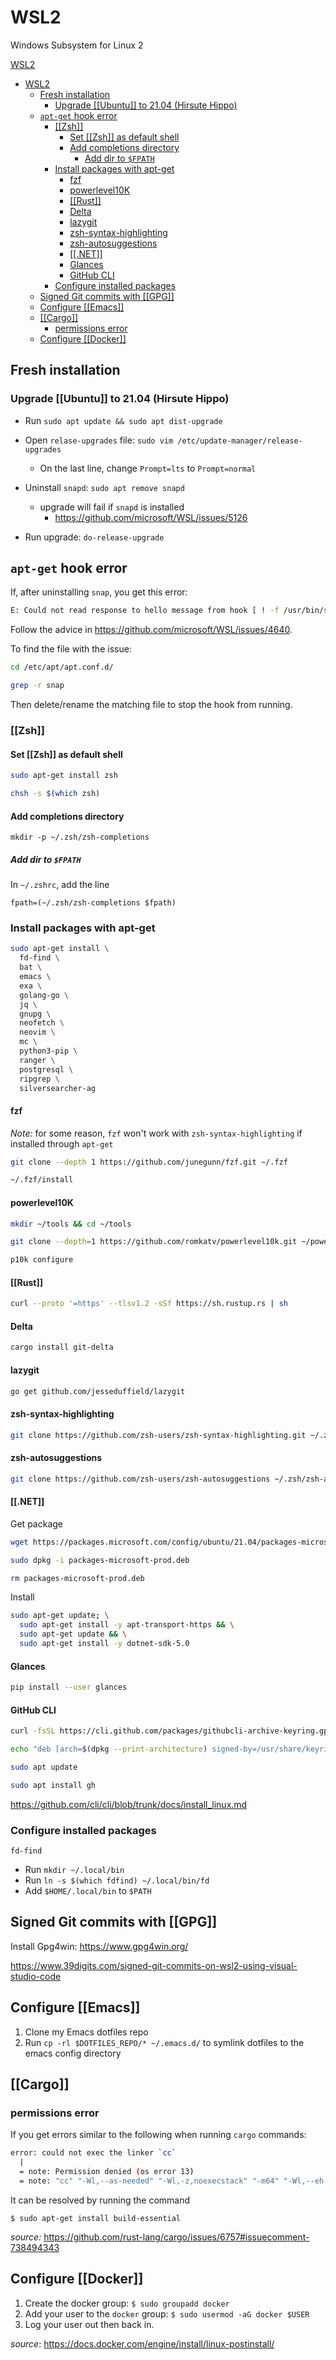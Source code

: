 # WSL2

Windows Subsystem for Linux 2

[WSL2](#wsl2)

- [WSL2](#wsl2)
  - [Fresh installation](#fresh-installation)
    - [Upgrade [[Ubuntu]] to 21.04 (Hirsute Hippo)](#upgrade-ubuntu-to-2104-hirsute-hippo)
  - [`apt-get` hook error](#apt-get-hook-error)
    - [[[Zsh]]](#zsh)
      - [Set [[Zsh]] as default shell](#set-zsh-as-default-shell)
      - [Add completions directory](#add-completions-directory)
        - [Add dir to `$FPATH`](#add-dir-to-fpath)
    - [Install packages with apt-get](#install-packages-with-apt-get)
      - [fzf](#fzf)
      - [powerlevel10K](#powerlevel10k)
      - [[[Rust]]](#rust)
      - [Delta](#delta)
      - [lazygit](#lazygit)
      - [zsh-syntax-highlighting](#zsh-syntax-highlighting)
      - [zsh-autosuggestions](#zsh-autosuggestions)
      - [[[.NET]]](#net)
      - [Glances](#glances)
      - [GitHub CLI](#github-cli)
    - [Configure installed packages](#configure-installed-packages)
  - [Signed Git commits with [[GPG]]](#signed-git-commits-with-gpg)
  - [Configure [[Emacs]]](#configure-emacs)
  - [[[Cargo]]](#cargo)
    - [permissions error](#permissions-error)
  - [Configure [[Docker]]](#configure-docker)

## Fresh installation

### Upgrade [[Ubuntu]] to 21.04 (Hirsute Hippo)

- Run `sudo apt update && sudo apt dist-upgrade`

- Open `relase-upgrades` file: `sudo vim /etc/update-manager/release-upgrades`
  - On the last line, change `Prompt=lts` to `Prompt=normal`
- Uninstall `snapd`: `sudo apt remove snapd`
  - upgrade will fail if `snapd` is installed
    - <https://github.com/microsoft/WSL/issues/5126>
- Run upgrade: `do-release-upgrade`

## `apt-get` hook error

If, after uninstalling `snap`, you get this error:

```bash
E: Could not read response to hello message from hook [ ! -f /usr/bin/snap ] || /usr/bin/snap advise-snap --from-apt 2>/dev/null || true: Success
```

Follow the advice in <https://github.com/microsoft/WSL/issues/4640>.

To find the file with the issue:

```bash
cd /etc/apt/apt.conf.d/

grep -r snap
```

Then delete/rename the matching file to stop the hook from running.

### [[Zsh]]

#### Set [[Zsh]] as default shell

```bash
sudo apt-get install zsh

chsh -s $(which zsh)
```

#### Add completions directory

`mkdir -p ~/.zsh/zsh-completions`

##### Add dir to `$FPATH`

In `~/.zshrc`, add the line

`fpath=(~/.zsh/zsh-completions $fpath)`

### Install packages with apt-get

```bash
sudo apt-get install \
  fd-find \
  bat \
  emacs \
  exa \
  golang-go \
  jq \
  gnupg \
  neofetch \
  neovim \
  mc \
  python3-pip \
  ranger \
  postgresql \
  ripgrep \
  silversearcher-ag
```

#### fzf

_Note:_ for some reason, `fzf` won't work with `zsh-syntax-highlighting` if installed through `apt-get`

```bash
git clone --depth 1 https://github.com/junegunn/fzf.git ~/.fzf

~/.fzf/install
```

#### powerlevel10K

```bash
mkdir ~/tools && cd ~/tools

git clone --depth=1 https://github.com/romkatv/powerlevel10k.git ~/powerlevel10k &&echo 'source ~/powerlevel10k/powerlevel10k.zsh-theme' >>~/.zshrc

p10k configure
```

#### [[Rust]]

```bash
curl --proto '=https' --tlsv1.2 -sSf https://sh.rustup.rs | sh
```

#### Delta

```bash
cargo install git-delta
```

#### lazygit

```bash
go get github.com/jesseduffield/lazygit
```

#### zsh-syntax-highlighting

```bash
git clone https://github.com/zsh-users/zsh-syntax-highlighting.git ~/.zsh/zsh-syntax-highlighting
```

#### zsh-autosuggestions

```bash
git clone https://github.com/zsh-users/zsh-autosuggestions ~/.zsh/zsh-autosuggestions
```

#### [[.NET]]

Get package

```bash
wget https://packages.microsoft.com/config/ubuntu/21.04/packages-microsoft-prod.deb -O packages-microsoft-prod.deb

sudo dpkg -i packages-microsoft-prod.deb

rm packages-microsoft-prod.deb
```

Install

```bash
sudo apt-get update; \
  sudo apt-get install -y apt-transport-https && \
  sudo apt-get update && \
  sudo apt-get install -y dotnet-sdk-5.0
```

#### Glances

```bash
pip install --user glances
```

#### GitHub CLI

```bash
curl -fsSL https://cli.github.com/packages/githubcli-archive-keyring.gpg | sudo gpg --dearmor -o /usr/share/keyrings/githubcli-archive-keyring.gpg

echo "deb [arch=$(dpkg --print-architecture) signed-by=/usr/share/keyrings/githubcli-archive-keyring.gpg] https://cli.github.com/packages stable main" | sudo tee /etc/apt/sources.list.d/github-cli.list > /dev/null

sudo apt update

sudo apt install gh
```

<https://github.com/cli/cli/blob/trunk/docs/install_linux.md>

### Configure installed packages

`fd-find`

- Run `mkdir ~/.local/bin`
- Run `ln -s $(which fdfind) ~/.local/bin/fd`
- Add `$HOME/.local/bin` to `$PATH`

## Signed Git commits with [[GPG]]

Install Gpg4win: <https://www.gpg4win.org/>

<https://www.39digits.com/signed-git-commits-on-wsl2-using-visual-studio-code>

## Configure [[Emacs]]

1. Clone my Emacs dotfiles repo
1. Run `cp -rl $DOTFILES_REPO/* ~/.emacs.d/` to symlink dotfiles to the emacs config directory

## [[Cargo]]

### permissions error

If you get errors similar to the following when running `cargo` commands:

```bash
error: could not exec the linker `cc`
  |
  = note: Permission denied (os error 13)
  = note: "cc" "-Wl,--as-needed" "-Wl,-z,noexecstack" "-m64" "-Wl,--eh-frame-hdr" "-L" "/home/bagel/.rustup/toolchains/stable-x86_64-unknown-linux-gnu/lib/rustlib/x86_64-unknown-linux-gnu/lib"
```

It can be resolved by running the command

`$ sudo apt-get install build-essential`

_source:_ <https://github.com/rust-lang/cargo/issues/6757#issuecomment-738494343>

## Configure [[Docker]]

1. Create the docker group: `$ sudo groupadd docker`
2. Add your user to the `docker` group: `$ sudo usermod -aG docker $USER`
3. Log your user out then back in.

_source_: <https://docs.docker.com/engine/install/linux-postinstall/>
